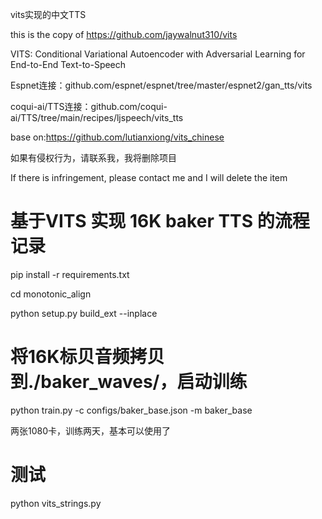 vits实现的中文TTS

this is the copy of https://github.com/jaywalnut310/vits		

VITS: Conditional Variational Autoencoder with Adversarial Learning for End-to-End Text-to-Speech		

Espnet连接：github.com/espnet/espnet/tree/master/espnet2/gan_tts/vits

coqui-ai/TTS连接：github.com/coqui-ai/TTS/tree/main/recipes/ljspeech/vits_tts

base on:https://github.com/lutianxiong/vits_chinese

如果有侵权行为，请联系我，我将删除项目

If there is infringement, please contact me and I will delete the item

# 基于VITS 实现 16K baker TTS 的流程记录

pip install -r requirements.txt

cd monotonic_align

python setup.py build_ext --inplace

# 将16K标贝音频拷贝到./baker_waves/，启动训练

python train.py -c configs/baker_base.json -m baker_base

两张1080卡，训练两天，基本可以使用了

# 测试
python vits_strings.py

